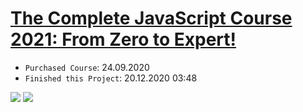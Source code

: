 # [The Complete JavaScript Course 2021: From Zero to Expert!](https://www.udemy.com/course/the-complete-javascript-course/)
* `Purchased Course`: 24.09.2020
* `Finished this Project`: 20.12.2020 03:48

<img src="https://github.com/AJuskys/The_Complete_JavaScript_Course-Projects/blob/master/%236%20-%20Mapty/Capture01.png" />
<img src="https://github.com/AJuskys/The_Complete_JavaScript_Course-Projects/blob/master/%236%20-%20Mapty/Capture02.png" />
